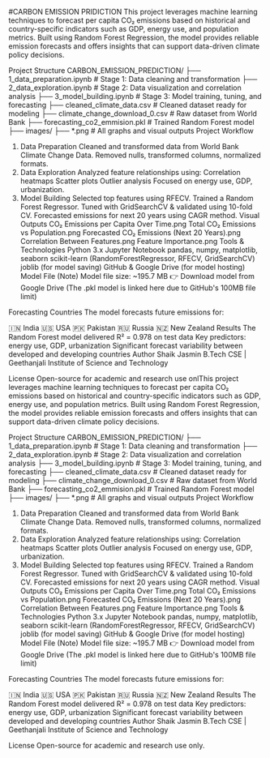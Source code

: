#CARBON EMISSION PRIDICTION
This project leverages machine learning techniques to forecast per capita CO₂ emissions based on historical and country-specific indicators such as GDP, energy use, and population metrics. Built using Random Forest Regression, the model provides reliable emission forecasts and offers insights that can support data-driven climate policy decisions.

Project Structure
CARBON_EMISSION_PREDICTION/
├── 1_data_preparation.ipynb # Stage 1: Data cleaning and transformation
├── 2_data_exploration.ipynb # Stage 2: Data visualization and correlation analysis
├── 3_model_building.ipynb # Stage 3: Model training, tuning, and forecasting
├── cleaned_climate_data.csv # Cleaned dataset ready for modeling
├── climate_change_download_0.csv # Raw dataset from World Bank
├── forecasting_co2_emmision.pkl # Trained Random Forest model
├── images/
    ├── *.png # All graphs and visual outputs
Project Workflow
1. Data Preparation
Cleaned and transformed data from World Bank Climate Change Data.
Removed nulls, transformed columns, normalized formats.
2. Data Exploration
Analyzed feature relationships using:
Correlation heatmaps
Scatter plots
Outlier analysis
Focused on energy use, GDP, urbanization.
3. Model Building
Selected top features using RFECV.
Trained a Random Forest Regressor.
Tuned with GridSearchCV & validated using 10-fold CV.
Forecasted emissions for next 20 years using CAGR method.
Visual Outputs
CO₂ Emissions per Capita Over Time.png
Total CO₂ Emissions vs Population.png
Forecasted CO₂ Emissions (Next 20 Years).png
Correlation Between Features.png
Feature Importance.png
Tools & Technologies
Python 3.x
Jupyter Notebook
pandas, numpy, matplotlib, seaborn
scikit-learn (RandomForestRegressor, RFECV, GridSearchCV)
joblib (for model saving)
GitHub & Google Drive (for model hosting)
Model File (Note)
Model file size: ~195.7 MB
👉 Download model from Google Drive
(The .pkl model is linked here due to GitHub's 100MB file limit)

Forecasting Countries
The model forecasts future emissions for:

🇮🇳 India
🇺🇸 USA
🇵🇰 Pakistan
🇷🇺 Russia
🇳🇿 New Zealand
Results
The Random Forest model delivered R² = 0.978 on test data
Key predictors: energy use, GDP, urbanization
Significant forecast variability between developed and developing countries
Author
Shaik Jasmin
B.Tech CSE | Geethanjali Institute of Science and Technology

License
Open-source for academic and research use onlThis project leverages machine learning techniques to forecast per capita CO₂ emissions based on historical and country-specific indicators such as GDP, energy use, and population metrics. Built using Random Forest Regression, the model provides reliable emission forecasts and offers insights that can support data-driven climate policy decisions.

Project Structure
CARBON_EMISSION_PREDICTION/
├── 1_data_preparation.ipynb # Stage 1: Data cleaning and transformation
├── 2_data_exploration.ipynb # Stage 2: Data visualization and correlation analysis
├── 3_model_building.ipynb # Stage 3: Model training, tuning, and forecasting
├── cleaned_climate_data.csv # Cleaned dataset ready for modeling
├── climate_change_download_0.csv # Raw dataset from World Bank
├── forecasting_co2_emmision.pkl # Trained Random Forest model
├── images/
    ├── *.png # All graphs and visual outputs
Project Workflow
1. Data Preparation
Cleaned and transformed data from World Bank Climate Change Data.
Removed nulls, transformed columns, normalized formats.
2. Data Exploration
Analyzed feature relationships using:
Correlation heatmaps
Scatter plots
Outlier analysis
Focused on energy use, GDP, urbanization.
3. Model Building
Selected top features using RFECV.
Trained a Random Forest Regressor.
Tuned with GridSearchCV & validated using 10-fold CV.
Forecasted emissions for next 20 years using CAGR method.
Visual Outputs
CO₂ Emissions per Capita Over Time.png
Total CO₂ Emissions vs Population.png
Forecasted CO₂ Emissions (Next 20 Years).png
Correlation Between Features.png
Feature Importance.png
Tools & Technologies
Python 3.x
Jupyter Notebook
pandas, numpy, matplotlib, seaborn
scikit-learn (RandomForestRegressor, RFECV, GridSearchCV)
joblib (for model saving)
GitHub & Google Drive (for model hosting)
Model File (Note)
Model file size: ~195.7 MB
👉 Download model from Google Drive
(The .pkl model is linked here due to GitHub's 100MB file limit)

Forecasting Countries
The model forecasts future emissions for:

🇮🇳 India
🇺🇸 USA
🇵🇰 Pakistan
🇷🇺 Russia
🇳🇿 New Zealand
Results
The Random Forest model delivered R² = 0.978 on test data
Key predictors: energy use, GDP, urbanization
Significant forecast variability between developed and developing countries
Author
Shaik Jasmin
B.Tech CSE | Geethanjali Institute of Science and Technology

License
Open-source for academic and research use only.
